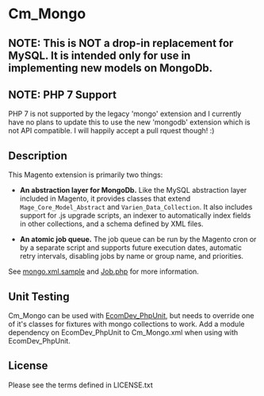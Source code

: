 Cm_Mongo
========

NOTE: This is NOT a drop-in replacement for MySQL. It is intended only for use in implementing new models on MongoDb.
-----------

NOTE: PHP 7 Support
-------------

PHP 7 is not supported by the legacy 'mongo' extension and I currently have no plans to update this to use the new 'mongodb' extension which is not API compatible. I will happily accept a pull rquest though! :)

Description
-----------

This Magento extension is primarily two things:

* **An abstraction layer for MongoDb.** Like the MySQL abstraction layer included in Magento, it provides
classes that extend `Mage_Core_Model_Abstract` and `Varien_Data_Collection`. It also includes support for
.js upgrade scripts, an indexer to automatically index fields in other collections, and a schema
defined by XML files.

* **An atomic job queue.** The job queue can be run by the Magento cron or by a separate script and supports
future execution dates, automatic retry intervals, disabling jobs by name or group name, and priorities.

See [mongo.xml.sample](code/etc/mongo.xml.sample) and [Job.php](code/Model/Job.php) for more information.

Unit Testing
------------

Cm_Mongo can be used with [EcomDev_PhpUnit](https://github.com/IvanChepurnyi/EcomDev_PHPUnit),
but needs to override one of it's classes for fixtures with mongo collections to work. Add a module
dependency on EcomDev_PhpUnit to Cm_Mongo.xml when using with EcomDev_PhpUnit.


License
-------

Please see the terms defined in LICENSE.txt
